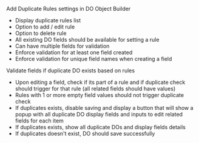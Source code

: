 Add Duplicate Rules settings in DO Object Builder
- Display duplicate rules list
- Option to add / edit rule
- Option to delete rule
- All existing DO fields should be available for setting a rule
- Can have multiple fields for validation
- Enforce validation for at least one field created
- Enforce validation for unique field names when creating a field

Validate fields if duplicate DO exists based on rules
- Upon editing a field, check if its part of a rule and if duplicate check should trigger for that rule (all related fields should have values) 
- Rules with 1 or more empty field values should not trigger duplicate check
- If duplicates exists, disable saving and display a button that will show a popup with all duplicate DO display fields and inputs to edit related fields for each item
- If duplicates exists, show all duplicate DOs and display fields details
- If duplicates doesn't exist, DO should save successfully